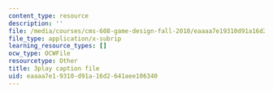 ```yaml
---
content_type: resource
description: ''
file: /media/courses/cms-608-game-design-fall-2010/eaaaa7e19310d91a16d2641aee106340_68565.srt
file_type: application/x-subrip
learning_resource_types: []
ocw_type: OCWFile
resourcetype: Other
title: 3play caption file
uid: eaaaa7e1-9310-d91a-16d2-641aee106340
---
```

